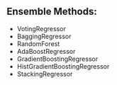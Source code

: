 
## Ensemble Methods:
* VotingRegressor
* BaggingRegressor
* RandomForest
* AdaBoostRegressor
* GradientBoostingRegressor
* HistGradientBoostingRegressor
* StackingRegressor
